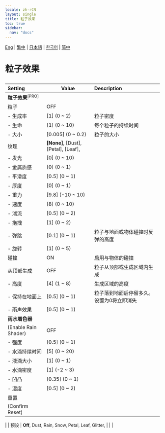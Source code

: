 ```yaml
---
locale: zh-rCN
layout: single
title: 粒子效果
toc: true
sidebar:
  nav: "docs"
---
```

[Eng](/dancexr/menu/2025.4/scene/particles) | [繁中](/tw/dancexr/menu/2025.4/scene/particles) | [日本語](/jp/dancexr/menu/2025.4/scene/particles) | [한국어](/kr/dancexr/menu/2025.4/scene/particles) | [简中](/zh/dancexr/menu/2025.4/scene/particles)

# 粒子效果

## 

| Setting | Value | Description |
| :--- | --- | :--- |
|**粒子效果**<sup>[PRO]</sup> | | 
| 粒子 | OFF | 
|- 生成率| [1] (0 ~ 2) | 粒子密度
|- 生命| [1] (0 ~ 10) | 每个粒子的持续时间
|- 大小| [0.005] (0 ~ 0.2) | 粒子的大小
| 纹理 |  **[None]**,  [Dust],  [Petal],  [Leaf],  |  |
|- 发光| [0] (0 ~ 10) | 
|- 金属质感| [0] (0 ~ 1) | 
|- 平滑度| [0.5] (0 ~ 1) | 
|- 厚度| [0] (0 ~ 1) | 
|- 重力| [9.8] (-10 ~ 10) | 
|- 速度| [8] (0 ~ 10) | 
|- 湍流| [0.5] (0 ~ 2) | 
|- 拖拽| [1] (0 ~ 2) | 
|- 弹跳| [0.1] (0 ~ 1) | 粒子与地面或物体碰撞时反弹的高度
|- 旋转| [1] (0 ~ 5) | 
| 碰撞 | ON | 启用与物体的碰撞
| 从顶部生成 | OFF | 粒子从顶部或生成区域内生成
|- 高度| [4] (1 ~ 8) | 生成区域的高度
|- 保持在地面上| [0.5] (0 ~ 1) | 粒子落到地面后停留多久。设置为0将立即消失
|- 雨声效果| [0.5] (0 ~ 1) | 
|**雨水着色器** | | 
| (Enable Rain Shader) | OFF | 
|- 强度| [0.5] (0 ~ 1) | 
|- 水滴持续时间| [5] (0 ~ 20) | 
|- 液滴大小| [1] (0 ~ 1) | 
|- 水滴密度| [1] (-2 ~ 3) | 
|- 凹凸| [0.35] (0 ~ 1) | 
|- 湿度| [0.5] (0 ~ 2) | 
| 重置 || 
| (Confirm Reset) || 
|
| 预设 |  **Off**,  Dust,  Rain,  Snow,  Petal,  Leaf,  Glitter,  |  |
|
